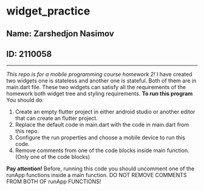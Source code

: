# widget_practice
## Name: Zarshedjon Nasimov
## ID: 2110058
-------------------------------------------------------------------------------------------------------------------------------------
*This repo is for a mobile programming course homework 2!*
I have created two widgets one is stateless and another one is stateful. Both of them are in main.dart file.
These two widgets can satisfy all the requirements of the homework both widget tree and styling requirements.
**To run this program**
You should do:
1. Create an empty flutter project in either android studio or another editor that can create an flutter project.
2. Replace the default code in main.dart with the code in main.dart from this repo.
3. Configure the run properties and choose a mobile device to run this code.
4. Remove comments from one of the code blocks inside main function. (Only one of the code blocks)

**Pay attention!**
Before, running this code you should uncomment one of the runApp functions inside a main function.
DO NOT REMOVE COMMENTS FROM BOTH OF runApp FUNCTIONS!
